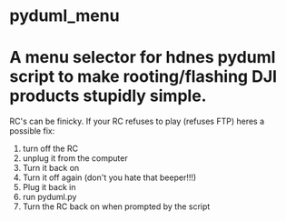 # pyduml_menu

A menu selector for hdnes pyduml script to make rooting/flashing DJI products stupidly simple.
=======

RC's can be finicky. If your RC refuses to play (refuses FTP) heres a possible fix:

1. turn off the RC
2. unplug it from the computer
3. Turn it back on
4. Turn it off again (don't you hate that beeper!!!)
5. Plug it back in
6. run pyduml.py
7. Turn the RC back on when prompted by the script
